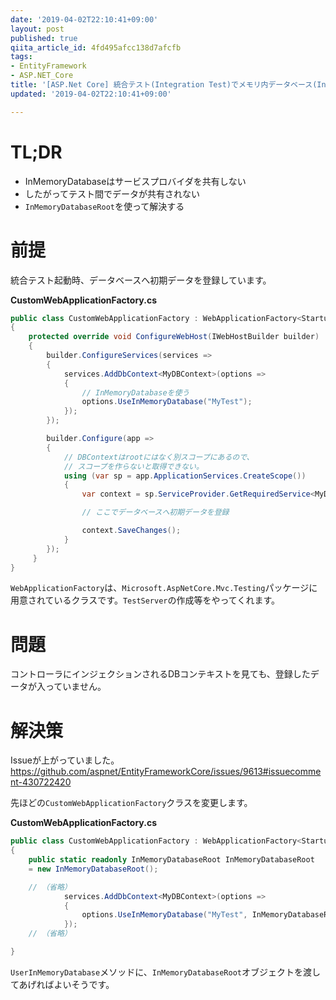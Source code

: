 ```yaml
---
date: '2019-04-02T22:10:41+09:00'
layout: post
published: true
qiita_article_id: 4fd495afcc138d7afcfb
tags:
- EntityFramework
- ASP.NET_Core
title: '[ASP.Net Core] 統合テスト(Integration Test)でメモリ内データベース(InMemoryDatabase)を使うときの注意点'
updated: '2019-04-02T22:10:41+09:00'

---
```

# TL;DR  
  
* InMemoryDatabaseはサービスプロバイダを共有しない  
* したがってテスト間でデータが共有されない  
* `InMemoryDatabaseRoot`を使って解決する  
  
  
# 前提  
  
統合テスト起動時、データベースへ初期データを登録しています。  
  
**CustomWebApplicationFactory.cs**  
```c#:CustomWebApplicationFactory.cs
public class CustomWebApplicationFactory : WebApplicationFactory<Startup>
{
    protected override void ConfigureWebHost(IWebHostBuilder builder)
    {
        builder.ConfigureServices(services =>
        {
            services.AddDbContext<MyDBContext>(options =>
            {
                // InMemoryDatabaseを使う
                options.UseInMemoryDatabase("MyTest");
            });
        });

        builder.Configure(app =>
        {
            // DBContextはrootにはなく別スコープにあるので、
            // スコープを作らないと取得できない。
            using (var sp = app.ApplicationServices.CreateScope())
            {
                var context = sp.ServiceProvider.GetRequiredService<MyDBContext>();

                // ここでデータベースへ初期データを登録

                context.SaveChanges();
            }
        });
     }
}
```  
  
`WebApplicationFactory`は、`Microsoft.AspNetCore.Mvc.Testing`パッケージに用意されているクラスです。`TestServer`の作成等をやってくれます。  
  
  
# 問題  
  
コントローラにインジェクションされるDBコンテキストを見ても、登録したデータが入っていません。  
  
# 解決策  
  
Issueが上がっていました。  
https://github.com/aspnet/EntityFrameworkCore/issues/9613#issuecomment-430722420  
  
先ほどの`CustomWebApplicationFactory`クラスを変更します。  
  
**CustomWebApplicationFactory.cs**  
```c#:CustomWebApplicationFactory.cs
public class CustomWebApplicationFactory : WebApplicationFactory<Startup>
{
    public static readonly InMemoryDatabaseRoot InMemoryDatabaseRoot
    = new InMemoryDatabaseRoot();

    // （省略）
            services.AddDbContext<MyDBContext>(options =>
            {
                options.UseInMemoryDatabase("MyTest", InMemoryDatabaseRoot);
            });
    // （省略）

}
```  
  
`UserInMemoryDatabase`メソッドに、`InMemoryDatabaseRoot`オブジェクトを渡してあげればよいそうです。  
